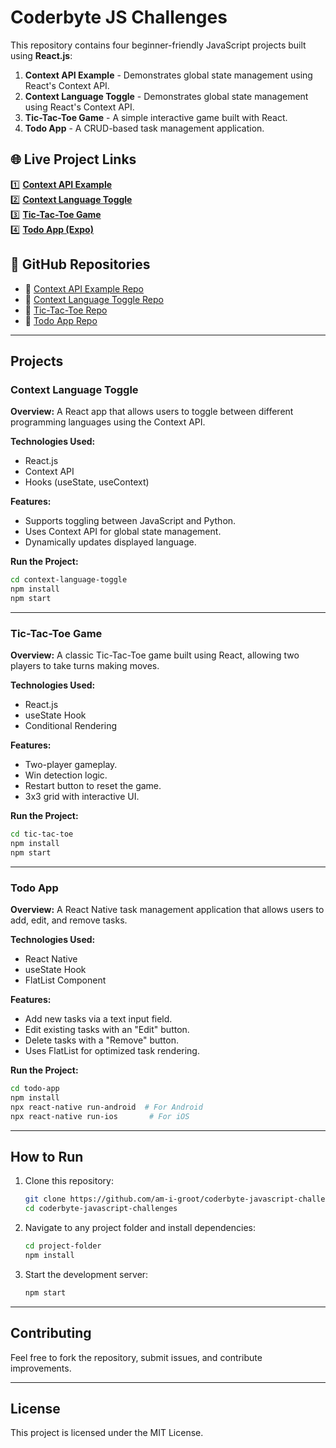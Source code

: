 # Coderbyte JS Challenges

This repository contains four beginner-friendly JavaScript projects built using **React.js**:

1. **Context API Example** - Demonstrates global state management using React's Context API.
2. **Context Language Toggle** - Demonstrates global state management using React's Context API.
3. **Tic-Tac-Toe Game** - A simple interactive game built with React.
4. **Todo App** - A CRUD-based task management application.

## 🌐 Live Project Links  
1️⃣ **[Context API Example](https://context-api-example-six.vercel.app/)**  
2️⃣ **[Context Language Toggle](https://context-language-toggle.vercel.app/)**  
3️⃣ **[Tic-Tac-Toe Game](https://tic-tac-toe-eosin-kappa-76.vercel.app/)**  
4️⃣ **[Todo App (Expo)](https://expo.dev/@your-username/todo-app)**  

## 📂 GitHub Repositories  
- 🔹 [Context API Example Repo](https://github.com/am-i-groot/context-api-example)  
- 🔹 [Context Language Toggle Repo](https://github.com/am-i-groot/context-language-toggle)  
- 🔹 [Tic-Tac-Toe Repo](https://github.com/am-i-groot/tic-tac-toe)  
- 🔹 [Todo App Repo](https://github.com/am-i-groot/todo-app)

---

## Projects

### Context Language Toggle
**Overview:** A React app that allows users to toggle between different programming languages using the Context API.

**Technologies Used:**
- React.js
- Context API
- Hooks (useState, useContext)

**Features:**
- Supports toggling between JavaScript and Python.
- Uses Context API for global state management.
- Dynamically updates displayed language.

**Run the Project:**
```sh
cd context-language-toggle
npm install
npm start
```

---

### Tic-Tac-Toe Game
**Overview:** A classic Tic-Tac-Toe game built using React, allowing two players to take turns making moves.

**Technologies Used:**
- React.js
- useState Hook
- Conditional Rendering

**Features:**
- Two-player gameplay.
- Win detection logic.
- Restart button to reset the game.
- 3x3 grid with interactive UI.

**Run the Project:**
```sh
cd tic-tac-toe
npm install
npm start
```

---

### Todo App
**Overview:** A React Native task management application that allows users to add, edit, and remove tasks.

**Technologies Used:**
- React Native
- useState Hook
- FlatList Component

**Features:**
- Add new tasks via a text input field.
- Edit existing tasks with an "Edit" button.
- Delete tasks with a "Remove" button.
- Uses FlatList for optimized task rendering.

**Run the Project:**
```sh
cd todo-app
npm install
npx react-native run-android  # For Android
npx react-native run-ios       # For iOS
```

---

## How to Run
1. Clone this repository:
   ```sh
   git clone https://github.com/am-i-groot/coderbyte-javascript-challenges
   cd coderbyte-javascript-challenges
   ```
2. Navigate to any project folder and install dependencies:
   ```sh
   cd project-folder
   npm install
   ```
3. Start the development server:
   ```sh
   npm start
   ```

---

## Contributing
Feel free to fork the repository, submit issues, and contribute improvements.

---

## License
This project is licensed under the MIT License.

